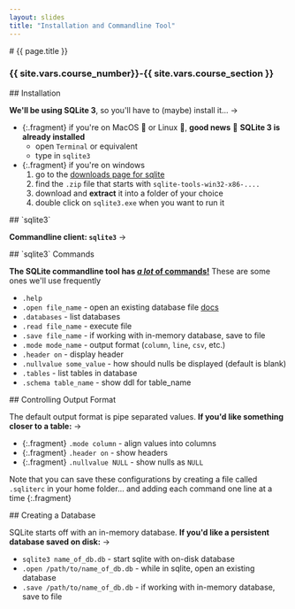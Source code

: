 ```yaml
---
layout: slides
title: "Installation and Commandline Tool"
---
```


<section markdown="block" class="intro-slide">
# {{ page.title }}

### {{ site.vars.course_number}}-{{ site.vars.course_section }}

<p><small></small></p>
</section>

<section markdown="block">
## Installation

__We'll be using SQLite 3__, so you'll have to (maybe) install it... &rarr;

* {:.fragment} if you're on MacOS 🍎 or Linux 🐧, __good news__ 🙌 __SQLite 3 is already installed__
	* open `Terminal` or equivalent
	* type in `sqlite3`
* {:.fragment} if you're on windows
	1. go to the [downloads page for sqlite](https://www.sqlite.org/download.html)
	2. find the `.zip` file that starts with `sqlite-tools-win32-x86-....`
	3. download and __extract__ it into a folder of your choice
	4. double click on `sqlite3.exe` when you want to run it
</section>

<section markdown="block">
## `sqlite3`

__Commandline client: `sqlite3`__ &rarr;


</section>

<section markdown="block">
## `sqlite3` Commands 

__The SQLite commandline tool has [_a lot_ of commands!](https://sqlite.org/cli.html)__ These are some ones we'll use frequently

* `.help`
* `.open file_name` - open an existing database file [docs](https://sqlite.org/cli.html#double_click_startup_on_windows)
* `.databases` - list databases
* `.read file_name` - execute file
* `.save file_name` - if working with in-memory database, save to file
* `.mode mode_name` - output format (`column`, `line`, `csv`, etc.)
* `.header on` - display header
* `.nullvalue some_value` - how should nulls be displayed (default is blank)
* `.tables` - list tables in database
* `.schema table_name` - show ddl for table_name
</section>

<section markdown="block">
## Controlling Output Format

The default output format is pipe separated values. __If you'd like something closer to a table:__ &rarr;

* {:.fragment} `.mode column` - align values into columns
* {:.fragment} `.header on` - show headers
* {:.fragment} `.nullvalue NULL` - show nulls as `NULL`

Note that you can save these configurations by creating a file called `.sqliterc` in your home folder... and adding each command one line at a time
{:.fragment}

</section>

<section markdown="block">
## Creating a Database

SQLite starts off with an <span class="hl">in-memory</span> database. __If you'd like a persistent database saved on disk:__ &rarr;

* `sqlite3 name_of_db.db` - start sqlite with on-disk database
* `.open /path/to/name_of_db.db` - while in sqlite, open an existing database
* `.save /path/to/name_of_db.db` - if working with in-memory database, save to file
</section>

